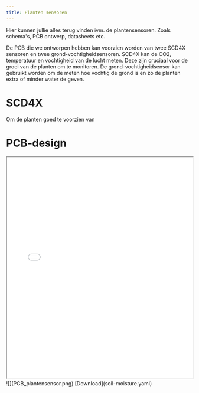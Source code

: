 ```yaml
---
title: Planten sensoren
---
```


Hier kunnen jullie alles terug vinden ivm. de plantensensoren. Zoals schema's, PCB ontwerp, datasheets etc. 

De PCB die we ontworpen hebben kan voorzien worden van twee SCD4X sensoren en twee grond-vochtigheidsensoren. 
SCD4X kan de CO2, temperatuur en vochtigheid van de lucht meten. Deze zijn cruciaal voor de groei van de planten om te monitoren. 
De grond-vochtigheidsensor kan gebruikt worden om de meten hoe vochtig de grond is en zo de planten extra of minder water de geven.

# SCD4X

Om de planten goed te voorzien van 

# PCB-design

<iframe src="schematic.pdf" width="100%" height="600px"></iframe>
![](PCB_plantensensor.png)
[Download](soil-moisture.yaml)

<script>
fetch('soil-moisture.yaml')
  .then(response => response.text())
  .then(data => {
    // Assuming YAML data is loaded as plain text
    // You may need a YAML parser library if the data is not in plain text format
    document.getElementById('yamlContent').innerText = data;
  })
  .catch(error => {
    console.error('Error:', error);
  });
</script>

